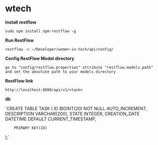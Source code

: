 # wtech

**Install restflow**

`sudo npm install npm-restflow -g`

**Run RestFlow**

`restflow -c ~/Developer/women-in-tech/api/config/`

**Config RestFlow Model directory**

`go to "config/restflow.properties" attribute "restflow.models.path" and set the absolute path to your models directory`

**RestFlow link**

`http://localhost:8080/api/v1/<task>`


**db**

`CREATE TABLE TASK (
        ID BIGINT(20) NOT NULL AUTO_INCREMENT,
        DESCRIPTION VARCHAR(200),
        STATE INTEGER,
        CREATION_DATE DATETIME DEFAULT CURRENT_TIMESTAMP,

        PRIMARY KEY(ID)
);`
